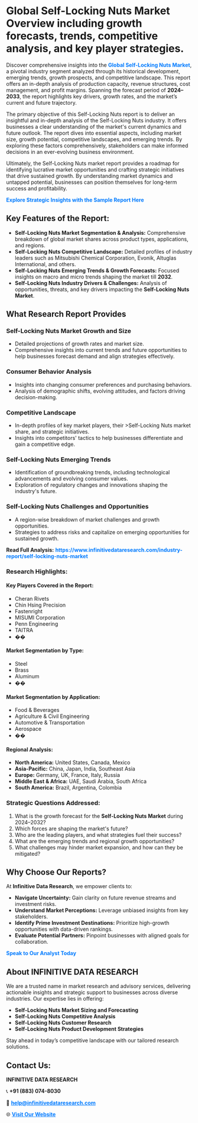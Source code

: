 <h1>Global Self-Locking Nuts Market Overview including growth forecasts, trends, competitive analysis, and key player strategies.</h1>
<p>
Discover comprehensive insights into the 
<a href="https://www.infinitivedataresearch.com/industry-report/self-locking-nuts-market" rel="dofollow" style="color: #007BFF; text-decoration: none;"><strong>Global Self-Locking Nuts Market</strong></a>, a pivotal industry segment analyzed through its historical development, emerging trends, growth prospects, and competitive landscape. This report offers an in-depth analysis of production capacity, revenue structures, cost management, and profit margins. Spanning the forecast period of <strong>2024–2033</strong>, the report highlights key drivers, growth rates, and the market’s current and future trajectory.
</p>
<p>
The primary objective of this Self-Locking Nuts report is to deliver an insightful and in-depth analysis of the Self-Locking Nuts industry. It offers businesses a clear understanding of the market's current dynamics and future outlook. The report dives into essential aspects, including market size, growth potential, competitive landscapes, and emerging trends. By exploring these factors comprehensively, stakeholders can make informed decisions in an ever-evolving business environment.
</p>
<p>
Ultimately, the Self-Locking Nuts market report provides a roadmap for identifying lucrative market opportunities and crafting strategic initiatives that drive sustained growth. By understanding market dynamics and untapped potential, businesses can position themselves for long-term success and profitability.
</p>
<p>
<a href="https://www.infinitivedataresearch.com/request-sample/reportId=109759" style="color: #007BFF; text-decoration: none;"><strong>Explore Strategic Insights with the Sample Report Here</strong></a>
</p>

<h2>Key Features of the Report:</h2>
<ul>
<li><strong>Self-Locking Nuts Market Segmentation & Analysis:</strong> Comprehensive breakdown of global market shares across product types, applications, and regions.</li>
<li><strong>Self-Locking Nuts Competitive Landscape:</strong> Detailed profiles of industry leaders such as Mitsubishi Chemical Corporation, Evonik, Altuglas International, and others.</li>
<li><strong>Self-Locking Nuts Emerging Trends & Growth Forecasts:</strong> Focused insights on macro and micro trends shaping the market till <strong>2032</strong>.</li>
<li><strong>Self-Locking Nuts Industry Drivers & Challenges:</strong> Analysis of opportunities, threats, and key drivers impacting the <strong>Self-Locking Nuts Market</strong>.</li>
</ul>

<h2>What Research Report Provides</h2>
<h3>Self-Locking Nuts Market Growth and Size</h3>
<ul>
<li>Detailed projections of growth rates and market size.</li>
<li>Comprehensive insights into current trends and future opportunities to help businesses forecast demand and align strategies effectively.</li>
</ul>

<h3>Consumer Behavior Analysis</h3>
<ul>
<li>Insights into changing consumer preferences and purchasing behaviors.</li>
<li>Analysis of demographic shifts, evolving attitudes, and factors driving decision-making.</li>
</ul>

<h3>Competitive Landscape</h3>
<ul>
<li>In-depth profiles of key market players, their >Self-Locking Nuts market share, and strategic initiatives.</li>
<li>Insights into competitors' tactics to help businesses differentiate and gain a competitive edge.</li>
</ul>

<h3>Self-Locking Nuts Emerging Trends</h3>
<ul>
<li>Identification of groundbreaking trends, including technological advancements and evolving consumer values.</li>
<li>Exploration of regulatory changes and innovations shaping the industry's future.</li>
</ul>

<h3>Self-Locking Nuts Challenges and Opportunities</h3>
<ul>
<li>A region-wise breakdown of market challenges and growth opportunities.</li>
<li>Strategies to address risks and capitalize on emerging opportunities for sustained growth.</li>
</ul>
<p><strong>Read Full Analysis:</strong> <a href="https://www.infinitivedataresearch.com/industry-report/self-locking-nuts-market" rel="dofollow" style="color: #007BFF; text-decoration: none;"><strong>https://www.infinitivedataresearch.com/industry-report/self-locking-nuts-market</strong></a></p>
<h3>Research Highlights:</h3>
<h4>Key Players Covered in the Report:</h4>
<ul><li>Cheran Rivets</li><li>Chin Hsing Precision</li><li>Fastenright</li><li>MISUMI Corporation</li><li>Penn Engineering</li><li>TAITRA</li><li>��</li></ul>
<h4>Market Segmentation by Type:</h4>
<ul><li>Steel</li><li>Brass</li><li>Aluminum</li><li>��</li></ul>
<h4>Market Segmentation by Application:</h4>
<ul><li>Food &amp; Beverages</li><li>Agriculture &amp; Civil Engineering</li><li>Automotive &amp; Transportation</li><li>Aerospace</li><li>��</li></ul>

<h4>Regional Analysis:</h4>
<ul>
<li><strong>North America:</strong> United States, Canada, Mexico</li>
<li><strong>Asia-Pacific:</strong> China, Japan, India, Southeast Asia</li>
<li><strong>Europe:</strong> Germany, UK, France, Italy, Russia</li>
<li><strong>Middle East & Africa:</strong> UAE, Saudi Arabia, South Africa</li>
<li><strong>South America:</strong> Brazil, Argentina, Colombia</li>
</ul>

<h3>Strategic Questions Addressed:</h3>
<ol>
<li>What is the growth forecast for the <strong>Self-Locking Nuts Market</strong> during 2024–2032?</li>
<li>Which forces are shaping the market's future?</li>
<li>Who are the leading players, and what strategies fuel their success?</li>
<li>What are the emerging trends and regional growth opportunities?</li>
<li>What challenges may hinder market expansion, and how can they be mitigated?</li>
</ol>

<h2>Why Choose Our Reports?</h2>
<p>At <strong>Infinitive Data Research</strong>, we empower clients to:</p>
<ul>
<li><strong>Navigate Uncertainty:</strong> Gain clarity on future revenue streams and investment risks.</li>
<li><strong>Understand Market Perceptions:</strong> Leverage unbiased insights from key stakeholders.</li>
<li><strong>Identify Prime Investment Destinations:</strong> Prioritize high-growth opportunities with data-driven rankings.</li>
<li><strong>Evaluate Potential Partners:</strong> Pinpoint businesses with aligned goals for collaboration.</li>
</ul>
<p><a href="https://www.infinitivedataresearch.com/industry-report/self-locking-nuts-market" rel="dofollow" style="color: #007BFF; text-decoration: none;"><strong>Speak to Our Analyst Today</strong></a></p>

<h2>About INFINITIVE DATA RESEARCH</h2>
<p>We are a trusted name in market research and advisory services, delivering actionable insights and strategic support to businesses across diverse industries. Our expertise lies in offering:</p>
<ul>
<li><strong>Self-Locking Nuts Market Sizing and Forecasting</strong></li>
<li><strong>Self-Locking Nuts Competitive Analysis</strong></li>
<li><strong>Self-Locking Nuts Customer Research</strong></li>
<li><strong>Self-Locking Nuts Product Development Strategies</strong></li>
</ul>
<p>Stay ahead in today’s competitive landscape with our tailored research solutions.</p>

<h2>Contact Us:</h2>
<p><strong>INFINITIVE DATA RESEARCH</strong></p>
<p>📞 <strong>+91 (883) 074-8030</strong></p>
<p>📧 <strong><a href="mailto:help@infinitivedataresearch.com" style="color: #007BFF;">help@infinitivedataresearch.com</a></strong></p>
<p>🌐 <strong><a href="https://www.infinitivedataresearch.com" rel="dofollow" style="color: #007BFF;">Visit Our Website</a></strong></p>